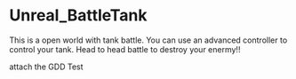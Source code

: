 # Unreal_BattleTank
This is a open world with tank battle.
You can use an advanced controller to control your tank.
Head to head battle to destroy your enermy!!

attach the GDD Test
